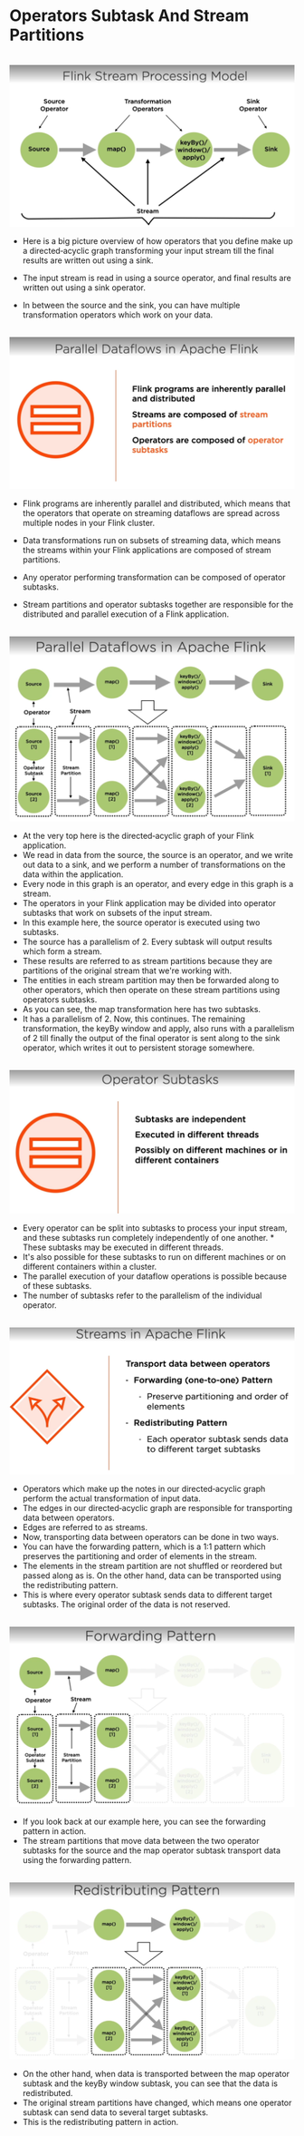 # Operators Subtask And Stream Partitions

<br/> ![Screenshot](OperatorsSubtaskAndStreamPartitions\1.PNG)

* Here is a big picture overview of how operators that you define make up a directed‑acyclic graph transforming your input stream till the final results are written out using a sink. 

* The input stream is read in using a source operator, and final results are written out using a sink operator. 
* In between the source and the sink, you can have multiple transformation operators which work on your data.


<br/> ![Screenshot](OperatorsSubtaskAndStreamPartitions\2.PNG)

* Flink programs are inherently parallel and distributed, which means that the operators that operate on streaming dataflows are spread across multiple nodes in your Flink cluster. 

* Data transformations run on subsets of streaming data, which means the streams within your Flink applications are composed of stream partitions. 

* Any operator performing transformation can be composed of operator subtasks. 
* Stream partitions and operator subtasks together are responsible for the distributed and parallel execution of a Flink application.


<br/> ![Screenshot](OperatorsSubtaskAndStreamPartitions\3.PNG)
* At the very top here is the directed‑acyclic graph of your Flink application. 
* We read in data from the source, the source is an operator, and we write out data to a sink, and we perform a number of transformations on the data within the application. 
* Every node in this graph is an operator, and every edge in this graph is a stream. 
* The operators in your Flink application may be divided into operator subtasks that work on subsets of the input stream. 
* In this example here, the source operator is executed using two subtasks. 
* The source has a parallelism of 2. Every subtask will output results which form a stream. 
* These results are referred to as stream partitions because they are partitions of the original stream that we're working with. 
* The entities in each stream partition may then be forwarded along to other operators, which then operate on these stream partitions using operators subtasks. 
* As you can see, the map transformation here has two subtasks. 
* It has a parallelism of 2. Now, this continues. The remaining transformation, the keyBy window and apply, also runs with a parallelism of 2 till finally the output of the final operator is sent along to the sink operator, which writes it out to persistent storage somewhere.

<br/> ![Screenshot](OperatorsSubtaskAndStreamPartitions\4.PNG)
* Every operator can be split into subtasks to process your input stream, and these subtasks run completely independently of one another. * These subtasks may be executed in different threads. 
* It's also possible for these subtasks to run on different machines or on different containers within a cluster. 
* The parallel execution of your dataflow operations is possible because of these subtasks. 
* The number of subtasks refer to the parallelism of the individual operator.

<br/> ![Screenshot](OperatorsSubtaskAndStreamPartitions\5.PNG)
* Operators which make up the notes in our directed‑acyclic graph perform the actual transformation of input data. 
* The edges in our directed‑acyclic graph are responsible for transporting data between operators. 
* Edges are referred to as streams. 
* Now, transporting data between operators can be done in two ways. 
* You can have the forwarding pattern, which is a 1:1 pattern which preserves the partitioning and order of elements in the stream. 
* The elements in the stream partition are not shuffled or reordered but passed along as is. On the other hand, data can be transported using the redistributing pattern. 
* This is where every operator subtask sends data to different target subtasks. The original order of the data is not reserved.

<br/> ![Screenshot](OperatorsSubtaskAndStreamPartitions\6.PNG)
* If you look back at our example here, you can see the forwarding pattern in action. 
* The stream partitions that move data between the two operator subtasks for the source and the map operator subtask transport data using the forwarding pattern.

<br/> ![Screenshot](OperatorsSubtaskAndStreamPartitions\7.PNG)
* On the other hand, when data is transported between the map operator subtask and the keyBy window subtask, you can see that the data is redistributed. 
* The original stream partitions have changed, which means one operator subtask can send data to several target subtasks. 
* This is the redistributing pattern in action.